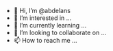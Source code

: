 - 👋 Hi, I’m @abdelans
- 👀 I’m interested in ...
- 🌱 I’m currently learning ...
- 💞️ I’m looking to collaborate on ...
- 📫 How to reach me ...

<!---
abdelans/abdelans is a ✨ special ✨ repository because its `README.md` (this file) appears on your GitHub profile.
You can click the Preview link to take a look at your changes.
--->
